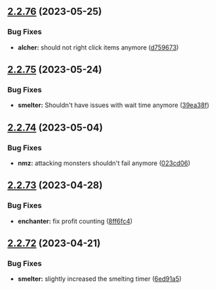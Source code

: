 ## [2.2.76](https://github.com/Torwent/wasp-free/compare/v2.2.75...v2.2.76) (2023-05-25)


### Bug Fixes

* **alcher:** should not right click items anymore ([d759673](https://github.com/Torwent/wasp-free/commit/d759673fe140f6824ff06510409b4f16564029aa))



## [2.2.75](https://github.com/Torwent/wasp-free/compare/v2.2.74...v2.2.75) (2023-05-24)


### Bug Fixes

* **smelter:** Shouldn't have issues with wait time anymore ([39ea38f](https://github.com/Torwent/wasp-free/commit/39ea38f91d18becfa6a936eba65cd4873429f8ce))



## [2.2.74](https://github.com/Torwent/wasp-free/compare/v2.2.73...v2.2.74) (2023-05-04)


### Bug Fixes

* **nmz:** attacking monsters shouldn't fail anymore ([023cd06](https://github.com/Torwent/wasp-free/commit/023cd06bd1d933fbded06d94fbc3155b71b59512))



## [2.2.73](https://github.com/Torwent/wasp-free/compare/v2.2.72...v2.2.73) (2023-04-28)


### Bug Fixes

* **enchanter:** fix profit counting ([8ff6fc4](https://github.com/Torwent/wasp-free/commit/8ff6fc4419237f0134f274dd1f009708a24744cd))



## [2.2.72](https://github.com/Torwent/wasp-free/compare/v2.2.71...v2.2.72) (2023-04-21)


### Bug Fixes

* **smelter:** slightly increased the smelting timer ([6ed91a5](https://github.com/Torwent/wasp-free/commit/6ed91a55a217a8103f4e96b965d65faae2ed3a69))



